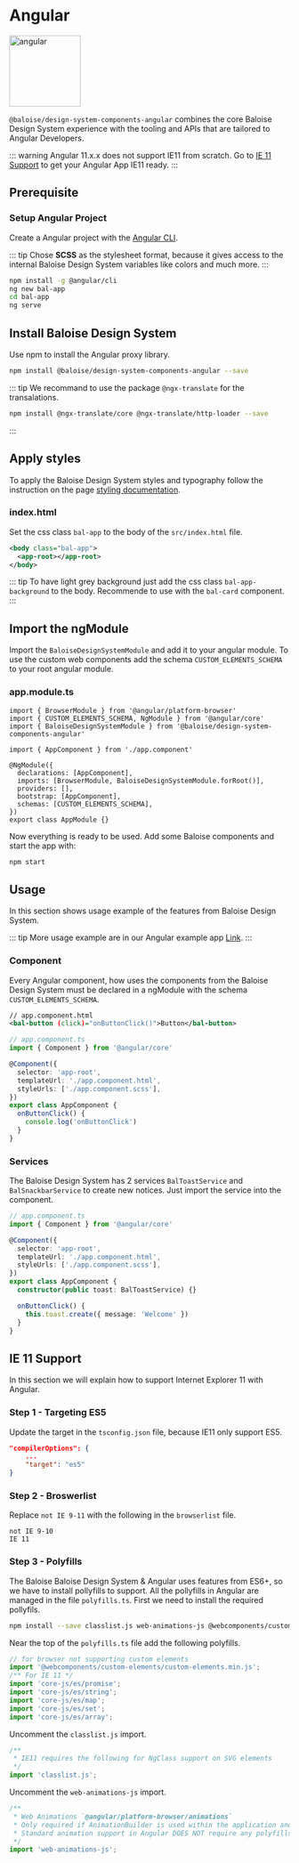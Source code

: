 # Angular

<img style="width: 128px;" src="https://angular.io/assets/images/logos/angular/angular.svg" data-origin="https://angular.io/assets/images/logos/angular/angular.svg" alt="angular">

`@baloise/design-system-components-angular` combines the core Baloise Design System experience with the tooling and APIs that are tailored to Angular Developers.

::: warning
Angular 11.x.x does not support IE11 from scratch. Go to [IE 11 Support](./angular.html#ie-11-support) to get your Angular App IE11 ready.
:::

## Prerequisite

### Setup Angular Project

Create a Angular project with the [Angular CLI](https://cli.angular.io/).

::: tip
Chose **SCSS** as the stylesheet format, because it gives access to the internal Baloise Design System variables like colors and much more.
:::

```bash
npm install -g @angular/cli
ng new bal-app
cd bal-app
ng serve
```

## Install Baloise Design System

Use npm to install the Angular proxy library.

```bash
npm install @baloise/design-system-components-angular --save
```

::: tip
We recommand to use the package `@ngx-translate` for the transalations.

```bash
npm install @ngx-translate/core @ngx-translate/http-loader --save
```

:::

## Apply styles

To apply the Baloise Design System styles and typography follow the instruction on the page [styling documentation](/components/essentials/styles.html).

### index.html

Set the css class `bal-app` to the body of the `src/index.html` file.

```xml
<body class="bal-app">
  <app-root></app-root>
</body>
```

::: tip
To have light grey background just add the css class `bal-app-background` to the body. Recommende to use with the `bal-card` component.
:::

## Import the ngModule

Import the `BaloiseDesignSystemModule` and add it to your angular module. To use the custom web components add the schema `CUSTOM_ELEMENTS_SCHEMA` to your root angular module.

### app.module.ts

```typescript{3,9,12}
import { BrowserModule } from '@angular/platform-browser'
import { CUSTOM_ELEMENTS_SCHEMA, NgModule } from '@angular/core'
import { BaloiseDesignSystemModule } from '@baloise/design-system-components-angular'

import { AppComponent } from './app.component'

@NgModule({
  declarations: [AppComponent],
  imports: [BrowserModule, BaloiseDesignSystemModule.forRoot()],
  providers: [],
  bootstrap: [AppComponent],
  schemas: [CUSTOM_ELEMENTS_SCHEMA],
})
export class AppModule {}
```

Now everything is ready to be used. Add some Baloise components and start the app with:

```bash
npm start
```

## Usage

In this section shows usage example of the features from Baloise Design System.

::: tip
More usage example are in our Angular example app [Link](https://github.com/baloise/design-system/tree/master/examples/angular).
:::

### Component

Every Angular component, how uses the components from the Baloise Design System must be declared in a ngModule with the schema `CUSTOM_ELEMENTS_SCHEMA`.

```xml
// app.component.html
<bal-button (click)="onButtonClick()">Button</bal-button>
```

```typescript
// app.component.ts
import { Component } from '@angular/core'

@Component({
  selector: 'app-root',
  templateUrl: './app.component.html',
  styleUrls: ['./app.component.scss'],
})
export class AppComponent {
  onButtonClick() {
    console.log('onButtonClick')
  }
}
```

### Services

The Baloise Design System has 2 services `BalToastService` and `BalSnackbarService` to create new notices.
Just import the service into the component.

```typescript
// app.component.ts
import { Component } from '@angular/core'

@Component({
  selector: 'app-root',
  templateUrl: './app.component.html',
  styleUrls: ['./app.component.scss'],
})
export class AppComponent {
  constructor(public toast: BalToastService) {}

  onButtonClick() {
    this.toast.create({ message: 'Welcome' })
  }
}
```

## IE 11 Support

In this section we will explain how to support Internet Explorer 11 with Angular.

### Step 1 - Targeting ES5

Update the target in the `tsconfig.json` file, because IE11 only support ES5.

```json
"compilerOptions": {
    ...
    "target": "es5"
}
```

### Step 2 - Broswerlist

Replace `not IE 9-11` with the following in the `browserlist` file.

```
not IE 9-10
IE 11
```

### Step 3 - Polyfills

The Baloise Baloise Design System & Angular uses features from ES6+, so we have to install pollyfills to support.
All the pollyfills in Angular are managed in the file `polyfills.ts`. First we need to install the required pollyfils.

```bash
npm install --save classlist.js web-animations-js @webcomponents/custom-elements
```

Near the top of the `polyfills.ts` file add the following polyfills.

```TypeScript
// for browser not supporting custom elements
import '@webcomponents/custom-elements/custom-elements.min.js';
/** For IE 11 */
import 'core-js/es/promise';
import 'core-js/es/string';
import 'core-js/es/map';
import 'core-js/es/set';
import 'core-js/es/array';
```

Uncomment the `classlist.js` import.

```TypeScript
/**
 * IE11 requires the following for NgClass support on SVG elements
 */
import 'classlist.js';
```

Uncomment the `web-animations-js` import.

```TypeScript
/**
 * Web Animations `@angular/platform-browser/animations`
 * Only required if AnimationBuilder is used within the application and using IE/Edge or Safari.
 * Standard animation support in Angular DOES NOT require any polyfills (as of Angular 6.0).
 */
import 'web-animations-js';
```
